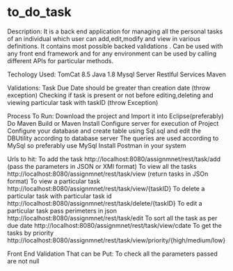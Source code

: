 # to_do_task
Description:
	It is a back end application for managing all the personal tasks of an individual which user can add,edit,modify 	and view in various definitions.
	It contains most possible backed validations .
	Can be used with any front end framework and for any environment can be used by calling different APIs for particular methods.
	
Techology Used:
	TomCat 8.5
	Java 1.8
	Mysql Server
	Restlful Services 
	Maven
	
Validations:
	Task Due Date should be greater than creation date (throw exception)
	Checking if task is present or not before editing,deleting and viewing particular task with taskID (throw Exception)

Process To Run:
	Download the project and Import it into Eclipse(preferably)
	Do Maven Build or Maven Install
	Configure server for execution of Project
	Configure your database and create table using Sql.sql and edit the DBUtility according to database server
	The queries are used according to MySql so preferably use MySql
	Install Postman in your system

Urls to hit:
	To add the task http://localhost:8080/assignmnet/rest/task/add (pass the parameters in JSON or XMl format)
	To view all the tasks http://localhost:8080/assignmnet/rest/task/view (return tasks in JSOn format)
	To view a particular task http://localhost:8080/assignmnet/rest/task/view/{taskID}
	To delete a particular task with particular task id http://localhost:8080/assignmnet/rest/task/delete/{taskID}
	To edit a particular task pass perimeters in json http://localhost:8080/assignmnet/rest/task/edit
	To sort all the task as per due date http://localhost:8080/assignmnet/rest/task/view/cdate
	To get the tasks by priority http://localhost:8080/assignmnet/rest/task/view/priority/{high/medium/low}
	
Front End Validation That can be Put:
	To check all the parameters passed are not null